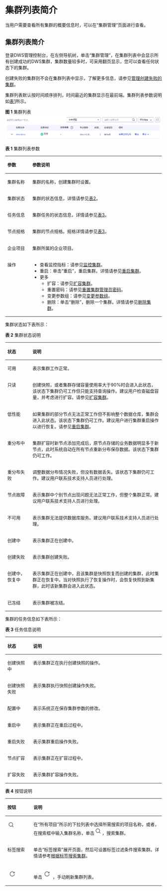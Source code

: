 # 集群列表简介<a name="dws_01_0020"></a>

当用户需要查看所有集群的概要信息时，可以在“集群管理“页面进行查看。

## 集群列表简介<a name="section1864014116328"></a>

登录DWS管理控制台，在左侧导航树，单击“集群管理”，在集群列表中会显示所有创建成功的DWS集群，集群数量较多时，可采用翻页显示，您可以查看任何状态下的集群。

创建失败的集群则不会在集群列表中显示，了解更多信息，请参见[管理创建失败的集群](管理创建失败的集群.md)。

集群列表默认按时间顺序排列，时间最近的集群显示在最前端。集群列表参数说明如[表1](#table3950169215120)所示。

**图 1**  集群列表<a name="fig5645114433114"></a>  
![](figures/集群列表.png "集群列表")

**表 1**  集群列表参数

<a name="table3950169215120"></a>
<table><thead align="left"><tr id="row2555468715120"><th class="cellrowborder" valign="top" width="15.950000000000001%" id="mcps1.2.3.1.1"><p id="p4021197415120"><a name="p4021197415120"></a><a name="p4021197415120"></a>参数</p>
</th>
<th class="cellrowborder" valign="top" width="84.05%" id="mcps1.2.3.1.2"><p id="p3594448915120"><a name="p3594448915120"></a><a name="p3594448915120"></a>参数说明</p>
</th>
</tr>
</thead>
<tbody><tr id="row3067086316226"><td class="cellrowborder" valign="top" width="15.950000000000001%" headers="mcps1.2.3.1.1 "><p id="p4535230516226"><a name="p4535230516226"></a><a name="p4535230516226"></a>集群名称</p>
</td>
<td class="cellrowborder" valign="top" width="84.05%" headers="mcps1.2.3.1.2 "><p id="p186225616226"><a name="p186225616226"></a><a name="p186225616226"></a>集群的名称，创建集群时设置。</p>
</td>
</tr>
<tr id="row4848715816226"><td class="cellrowborder" valign="top" width="15.950000000000001%" headers="mcps1.2.3.1.1 "><p id="p2038980616226"><a name="p2038980616226"></a><a name="p2038980616226"></a>集群状态</p>
</td>
<td class="cellrowborder" valign="top" width="84.05%" headers="mcps1.2.3.1.2 "><p id="p4372926616226"><a name="p4372926616226"></a><a name="p4372926616226"></a>集群的状态信息，详情请参见<a href="#table344018476323">表2</a>。</p>
</td>
</tr>
<tr id="row79178716226"><td class="cellrowborder" valign="top" width="15.950000000000001%" headers="mcps1.2.3.1.1 "><p id="p336023416226"><a name="p336023416226"></a><a name="p336023416226"></a>任务信息</p>
</td>
<td class="cellrowborder" valign="top" width="84.05%" headers="mcps1.2.3.1.2 "><p id="p4130844516226"><a name="p4130844516226"></a><a name="p4130844516226"></a>集群任务的状态信息，详情请参见<a href="#table14807124711323">表3</a>。</p>
</td>
</tr>
<tr id="row3434627416226"><td class="cellrowborder" valign="top" width="15.950000000000001%" headers="mcps1.2.3.1.1 "><p id="p3691952116226"><a name="p3691952116226"></a><a name="p3691952116226"></a>节点规格</p>
</td>
<td class="cellrowborder" valign="top" width="84.05%" headers="mcps1.2.3.1.2 "><p id="p4620786916226"><a name="p4620786916226"></a><a name="p4620786916226"></a>集群的节点规格。规格详情请参见<a href="创建集群.md#table769991118142">表3</a>。</p>
</td>
</tr>
<tr id="row2563272716226"><td class="cellrowborder" valign="top" width="15.950000000000001%" headers="mcps1.2.3.1.1 "><p id="p6672022516226"><a name="p6672022516226"></a><a name="p6672022516226"></a>企业项目</p>
</td>
<td class="cellrowborder" valign="top" width="84.05%" headers="mcps1.2.3.1.2 "><p id="p860441416226"><a name="p860441416226"></a><a name="p860441416226"></a>集群所属的企业项目。</p>
</td>
</tr>
<tr id="row1241899616226"><td class="cellrowborder" valign="top" width="15.950000000000001%" headers="mcps1.2.3.1.1 "><p id="p3154882516226"><a name="p3154882516226"></a><a name="p3154882516226"></a>操作</p>
</td>
<td class="cellrowborder" valign="top" width="84.05%" headers="mcps1.2.3.1.2 "><a name="ul8157907161719"></a><a name="ul8157907161719"></a><ul id="ul8157907161719"><li>查看监控指标：请参见<a href="监控集群.md">监控集群</a>。</li><li>重启：单击<span class="uicontrol" id="uicontrol11889982194825"><a name="uicontrol11889982194825"></a><a name="uicontrol11889982194825"></a>“重启”</span>，重启集群。详情请参见<a href="重启集群.md">重启集群</a>。</li><li>更多<a name="ul63475607161741"></a><a name="ul63475607161741"></a><ul id="ul63475607161741"><li>扩容：请参见<a href="扩容集群.md">扩容集群</a>。</li><li>重置密码：请参见<a href="重置集群管理员密码.md">重置集群管理员密码</a>。</li><li>变更参数组：请参见<a href="管理参数组.md#section2615131874812">变更参数组</a>。</li><li>删除：单击<span class="uicontrol" id="uicontrol19202854164233"><a name="uicontrol19202854164233"></a><a name="uicontrol19202854164233"></a>“删除”</span>，删除一个集群。详情请参见<a href="删除集群.md">删除集群</a>。</li></ul>
</li></ul>
</td>
</tr>
</tbody>
</table>

集群状态如下表所示：

**表 2**  集群状态说明

<a name="table344018476323"></a>
<table><thead align="left"><tr id="row7467447173216"><th class="cellrowborder" valign="top" width="16.07%" id="mcps1.2.3.1.1"><p id="p5491847123220"><a name="p5491847123220"></a><a name="p5491847123220"></a><strong id="b1849634713324"><a name="b1849634713324"></a><a name="b1849634713324"></a>状态</strong></p>
</th>
<th class="cellrowborder" valign="top" width="83.93%" id="mcps1.2.3.1.2"><p id="p17505134714326"><a name="p17505134714326"></a><a name="p17505134714326"></a><strong id="b1951264713218"><a name="b1951264713218"></a><a name="b1951264713218"></a>说明</strong></p>
</th>
</tr>
</thead>
<tbody><tr id="row952284720329"><td class="cellrowborder" valign="top" width="16.07%" headers="mcps1.2.3.1.1 "><p id="p105311547193216"><a name="p105311547193216"></a><a name="p105311547193216"></a>可用</p>
</td>
<td class="cellrowborder" valign="top" width="83.93%" headers="mcps1.2.3.1.2 "><p id="p554094714326"><a name="p554094714326"></a><a name="p554094714326"></a>表示集群工作正常。</p>
</td>
</tr>
<tr id="row135451047193216"><td class="cellrowborder" valign="top" width="16.07%" headers="mcps1.2.3.1.1 "><p id="p155413470325"><a name="p155413470325"></a><a name="p155413470325"></a>只读</p>
</td>
<td class="cellrowborder" valign="top" width="83.93%" headers="mcps1.2.3.1.2 "><p id="p1156694703214"><a name="p1156694703214"></a><a name="p1156694703214"></a>创建快照，或者集群存储容量使用率大于90%时会进入此状态，该状态下集群仍可工作但只能支持查询操作。建议用户检查磁盘容量，并考虑进行扩容。请参见<a href="扩容集群.md">扩容集群</a>。</p>
</td>
</tr>
<tr id="row457484763217"><td class="cellrowborder" valign="top" width="16.07%" headers="mcps1.2.3.1.1 "><p id="p145833473325"><a name="p145833473325"></a><a name="p145833473325"></a>低性能</p>
</td>
<td class="cellrowborder" valign="top" width="83.93%" headers="mcps1.2.3.1.2 "><p id="p16591747203211"><a name="p16591747203211"></a><a name="p16591747203211"></a>如果集群的部分节点无法正常工作但不影响整个数据仓库，集群会进入此状态。该状态下集群仍可工作。建议用户进行集群重启操作以进行恢复。请参见<a href="重启集群.md">重启集群</a>。</p>
</td>
</tr>
<tr id="row1600154714320"><td class="cellrowborder" valign="top" width="16.07%" headers="mcps1.2.3.1.1 "><p id="p1860813470320"><a name="p1860813470320"></a><a name="p1860813470320"></a>重分布中</p>
</td>
<td class="cellrowborder" valign="top" width="83.93%" headers="mcps1.2.3.1.2 "><p id="p10617104793217"><a name="p10617104793217"></a><a name="p10617104793217"></a>集群扩容时新节点添加完成后，原节点存储的业务数据明显多于新节点，此时系统自动在所有节点重新分布保存数据。该状态下集群仍可工作。</p>
</td>
</tr>
<tr id="row5621204793218"><td class="cellrowborder" valign="top" width="16.07%" headers="mcps1.2.3.1.1 "><p id="p20628174743220"><a name="p20628174743220"></a><a name="p20628174743220"></a>重分布失败</p>
</td>
<td class="cellrowborder" valign="top" width="83.93%" headers="mcps1.2.3.1.2 "><p id="p206356473329"><a name="p206356473329"></a><a name="p206356473329"></a>调整数据分布情况失败，但没有数据丢失。该状态下集群仍可工作。建议用户联系技术支持人员进行处理。</p>
</td>
</tr>
<tr id="row2639047183212"><td class="cellrowborder" valign="top" width="16.07%" headers="mcps1.2.3.1.1 "><p id="p06487471323"><a name="p06487471323"></a><a name="p06487471323"></a>节点故障</p>
</td>
<td class="cellrowborder" valign="top" width="83.93%" headers="mcps1.2.3.1.2 "><p id="p136562047133218"><a name="p136562047133218"></a><a name="p136562047133218"></a>表示集群中个别节点出现问题无法正常工作，但整个集群正常。建议用户联系技术支持人员进行处理。</p>
</td>
</tr>
<tr id="row1966054714329"><td class="cellrowborder" valign="top" width="16.07%" headers="mcps1.2.3.1.1 "><p id="p266984710320"><a name="p266984710320"></a><a name="p266984710320"></a>不可用</p>
</td>
<td class="cellrowborder" valign="top" width="83.93%" headers="mcps1.2.3.1.2 "><p id="p186791347173217"><a name="p186791347173217"></a><a name="p186791347173217"></a>表示集群无法提供数据库服务。建议用户联系技术支持人员进行处理。</p>
</td>
</tr>
<tr id="row106841547183214"><td class="cellrowborder" valign="top" width="16.07%" headers="mcps1.2.3.1.1 "><p id="p1969354711323"><a name="p1969354711323"></a><a name="p1969354711323"></a>创建中</p>
</td>
<td class="cellrowborder" valign="top" width="83.93%" headers="mcps1.2.3.1.2 "><p id="p117011847113211"><a name="p117011847113211"></a><a name="p117011847113211"></a>表示集群正在创建中。</p>
</td>
</tr>
<tr id="row2705134711324"><td class="cellrowborder" valign="top" width="16.07%" headers="mcps1.2.3.1.1 "><p id="p117191747123211"><a name="p117191747123211"></a><a name="p117191747123211"></a>创建失败</p>
</td>
<td class="cellrowborder" valign="top" width="83.93%" headers="mcps1.2.3.1.2 "><p id="p672894711324"><a name="p672894711324"></a><a name="p672894711324"></a>表示集群创建失败。</p>
</td>
</tr>
<tr id="row97338474329"><td class="cellrowborder" valign="top" width="16.07%" headers="mcps1.2.3.1.1 "><p id="p07411847113220"><a name="p07411847113220"></a><a name="p07411847113220"></a>创建中，恢复中</p>
</td>
<td class="cellrowborder" valign="top" width="83.93%" headers="mcps1.2.3.1.2 "><p id="p67492047133214"><a name="p67492047133214"></a><a name="p67492047133214"></a>表示集群正在创建中，且该集群是快照恢复而创建的集群，此时集群正在恢复中。当对快照执行了恢复操作时，会恢复快照到新集群，此时该新集群会进入此状态。</p>
</td>
</tr>
<tr id="row87541047163216"><td class="cellrowborder" valign="top" width="16.07%" headers="mcps1.2.3.1.1 "><p id="p167621847113211"><a name="p167621847113211"></a><a name="p167621847113211"></a>已冻结</p>
</td>
<td class="cellrowborder" valign="top" width="83.93%" headers="mcps1.2.3.1.2 "><p id="p1772247163216"><a name="p1772247163216"></a><a name="p1772247163216"></a>表示集群被冻结。</p>
</td>
</tr>
</tbody>
</table>

集群的任务信息如下表所示：

**表 3**  任务信息说明

<a name="table14807124711323"></a>
<table><thead align="left"><tr id="row17827194743213"><th class="cellrowborder" valign="top" width="16.41%" id="mcps1.2.3.1.1"><p id="p14831184753216"><a name="p14831184753216"></a><a name="p14831184753216"></a><strong id="b1483316477323"><a name="b1483316477323"></a><a name="b1483316477323"></a>状态</strong></p>
</th>
<th class="cellrowborder" valign="top" width="83.59%" id="mcps1.2.3.1.2"><p id="p128371347163220"><a name="p128371347163220"></a><a name="p128371347163220"></a><strong id="b7840174793210"><a name="b7840174793210"></a><a name="b7840174793210"></a>说明</strong></p>
</th>
</tr>
</thead>
<tbody><tr id="row17844194783220"><td class="cellrowborder" valign="top" width="16.41%" headers="mcps1.2.3.1.1 "><p id="p38489474328"><a name="p38489474328"></a><a name="p38489474328"></a>创建快照中</p>
</td>
<td class="cellrowborder" valign="top" width="83.59%" headers="mcps1.2.3.1.2 "><p id="p98542047153210"><a name="p98542047153210"></a><a name="p98542047153210"></a>表示集群正在执行创建快照的操作。</p>
</td>
</tr>
<tr id="row1785714479326"><td class="cellrowborder" valign="top" width="16.41%" headers="mcps1.2.3.1.1 "><p id="p7862147193210"><a name="p7862147193210"></a><a name="p7862147193210"></a>创建快照失败</p>
</td>
<td class="cellrowborder" valign="top" width="83.59%" headers="mcps1.2.3.1.2 "><p id="p1286814714328"><a name="p1286814714328"></a><a name="p1286814714328"></a>表示集群执行快照创建操作失败。</p>
</td>
</tr>
<tr id="row11870134719324"><td class="cellrowborder" valign="top" width="16.41%" headers="mcps1.2.3.1.1 "><p id="p12875194715326"><a name="p12875194715326"></a><a name="p12875194715326"></a>配置中</p>
</td>
<td class="cellrowborder" valign="top" width="83.59%" headers="mcps1.2.3.1.2 "><p id="p1287914712322"><a name="p1287914712322"></a><a name="p1287914712322"></a>表示系统正在保存集群参数的修改。</p>
</td>
</tr>
<tr id="row48815471322"><td class="cellrowborder" valign="top" width="16.41%" headers="mcps1.2.3.1.1 "><p id="p1188594733212"><a name="p1188594733212"></a><a name="p1188594733212"></a>重启中</p>
</td>
<td class="cellrowborder" valign="top" width="83.59%" headers="mcps1.2.3.1.2 "><p id="p188904479327"><a name="p188904479327"></a><a name="p188904479327"></a>表示集群正在重启过程中。</p>
</td>
</tr>
<tr id="row78921647123215"><td class="cellrowborder" valign="top" width="16.41%" headers="mcps1.2.3.1.1 "><p id="p48961447183219"><a name="p48961447183219"></a><a name="p48961447183219"></a>重启失败</p>
</td>
<td class="cellrowborder" valign="top" width="83.59%" headers="mcps1.2.3.1.2 "><p id="p1990011478328"><a name="p1990011478328"></a><a name="p1990011478328"></a>表示集群重启操作失败。</p>
</td>
</tr>
<tr id="row15902164714327"><td class="cellrowborder" valign="top" width="16.41%" headers="mcps1.2.3.1.1 "><p id="p1690554743210"><a name="p1690554743210"></a><a name="p1690554743210"></a>节点扩容</p>
</td>
<td class="cellrowborder" valign="top" width="83.59%" headers="mcps1.2.3.1.2 "><p id="p19911447193216"><a name="p19911447193216"></a><a name="p19911447193216"></a>表示集群正在扩容过程中。</p>
</td>
</tr>
<tr id="row119151247113219"><td class="cellrowborder" valign="top" width="16.41%" headers="mcps1.2.3.1.1 "><p id="p199221947183217"><a name="p199221947183217"></a><a name="p199221947183217"></a>扩容失败</p>
</td>
<td class="cellrowborder" valign="top" width="83.59%" headers="mcps1.2.3.1.2 "><p id="p793318470327"><a name="p793318470327"></a><a name="p793318470327"></a>表示集群扩容操作失败。</p>
</td>
</tr>
</tbody>
</table>

**表 4**  按钮说明

<a name="table14995478145753"></a>
<table><thead align="left"><tr id="row34648328145753"><th class="cellrowborder" valign="top" width="16.650000000000002%" id="mcps1.2.3.1.1"><p id="p25698260145753"><a name="p25698260145753"></a><a name="p25698260145753"></a>按钮</p>
</th>
<th class="cellrowborder" valign="top" width="83.35000000000001%" id="mcps1.2.3.1.2"><p id="p1184341145753"><a name="p1184341145753"></a><a name="p1184341145753"></a>说明</p>
</th>
</tr>
</thead>
<tbody><tr id="row60954660145753"><td class="cellrowborder" valign="top" width="16.650000000000002%" headers="mcps1.2.3.1.1 "><p id="p1171986415013"><a name="p1171986415013"></a><a name="p1171986415013"></a><a name="image145412311186"></a><a name="image145412311186"></a><span><img id="image145412311186" src="figures/icon_dws_search_cluster_02.png"></span></p>
</td>
<td class="cellrowborder" valign="top" width="83.35000000000001%" headers="mcps1.2.3.1.2 "><p id="p2095556215013"><a name="p2095556215013"></a><a name="p2095556215013"></a>在<span class="parmvalue" id="parmvalue19193114153513"><a name="parmvalue19193114153513"></a><a name="parmvalue19193114153513"></a>“所有项目”</span>所示的下拉列表中选择所需搜索的项目名称，或者，在搜索框中输入集群名称，单击<a name="image913333811816"></a><a name="image913333811816"></a><span><img id="image913333811816" src="figures/icon_dws_search_cluster_02.png"></span>，搜索集群。</p>
</td>
</tr>
<tr id="row5392135513410"><td class="cellrowborder" valign="top" width="16.650000000000002%" headers="mcps1.2.3.1.1 "><p id="p1427711183519"><a name="p1427711183519"></a><a name="p1427711183519"></a>标签搜索</p>
</td>
<td class="cellrowborder" valign="top" width="83.35000000000001%" headers="mcps1.2.3.1.2 "><p id="p73922551348"><a name="p73922551348"></a><a name="p73922551348"></a>单击<span class="uicontrol" id="uicontrol44951351125611"><a name="uicontrol44951351125611"></a><a name="uicontrol44951351125611"></a>“标签搜索”</span>展开页面，然后可设置标签过滤条件搜索集群。详情请参考<a href="标签管理.md#section887643535616">根据标签搜索集群</a>。</p>
</td>
</tr>
<tr id="row62041377145753"><td class="cellrowborder" valign="top" width="16.650000000000002%" headers="mcps1.2.3.1.1 "><p id="p5049056515013"><a name="p5049056515013"></a><a name="p5049056515013"></a><a name="image1163515308616"></a><a name="image1163515308616"></a><span><img id="image1163515308616" src="figures/icon_dws_refresh_02.png"></span></p>
</td>
<td class="cellrowborder" valign="top" width="83.35000000000001%" headers="mcps1.2.3.1.2 "><p id="p3196483515013"><a name="p3196483515013"></a><a name="p3196483515013"></a>单击<a name="image8968728474"></a><a name="image8968728474"></a><span><img id="image8968728474" src="figures/icon_dws_refresh_02.png"></span>，手动刷新集群列表。</p>
</td>
</tr>
</tbody>
</table>

